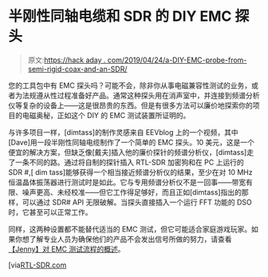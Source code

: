 # 半刚性同轴电缆和 SDR 的 DIY EMC 探头

> 原文:[https://hack aday . com/2019/04/24/a-DIY-EMC-probe-from-semi-rigid-coax-and-an-SDR/](https://hackaday.com/2019/04/24/a-diy-emc-probe-from-semi-rigid-coax-and-an-sdr/)

您的工具包中有 EMC 探头吗？可能不会，除非你从事电磁兼容性测试的业务，或者为法规遵从性过程准备好产品。通常这种探头用在消声室中，并连接到频谱分析仪等复杂的设备上——这是很昂贵的东西。但是有很多方法可以廉价地探索你的项目的电磁奥秘，正如这个 DIY 的 EMC 测试装置所证明的。

与许多项目一样，[dimtass]的制作灵感来自 EEVblog 上的一个视频，其中[Dave]用一段半刚性同轴电缆制作了一个简单的 EMC 探头。10 美元，这是一个便宜的解决方案，但缺乏像[戴夫]插入他的廉价探针的频谱分析仪，[dimtass]走了一条不同的路。通过将自制的探针插入 RTL-SDR 加密狗和在 PC 上运行的 SDR #,[ dim tass]能够获得一个相当接近频谱分析仪的结果，至少在对 10 MHz 恒温晶体振荡器进行测试时是如此。它与专用频谱分析仪不是一回事——带宽有限、噪声更高、未经校准——但它工作得足够好，而且正如[dimtass]指出的那样，可以通过 SDR# API 无限破解。当探头直接插入一个运行 FFT 功能的 DSO 时，它甚至可以正常工作。

同样，这两种设置都不能替代适当的 EMC 测试，但它可能适合家庭游戏玩家。如果你想了解专业人员为确保他们的产品不会发出信号所做的努力，请查看[【Jenny】对 EMC 测试流程的概述](https://hackaday.com/2017/02/20/an-overview-of-the-dreaded-emc-tests/)。

[via[RTL-SDR.com](https://www.rtl-sdr.com/creating-an-emc-probe-using-an-rtl-sdr-and-semi-rigid-coax/)